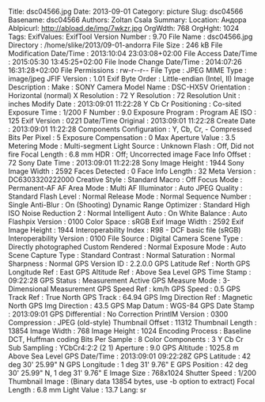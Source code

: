 Title: dsc04566.jpg
Date: 2013-09-01
Category: picture
Slug: dsc04566
Basename: dsc04566
Authors: Zoltan Csala
Summary:
Location: Андора
Ablpicurl: http://abload.de/img/7wkzr.jpg
OrgWdth: 768
OrgHght: 1024
Tags:
ExifValues: ExifTool Version Number : 9.70
            File Name : dsc04566.jpg
            Directory : /home/slike/2013/09-01-andorra
            File Size : 246 kB
            File Modification Date/Time : 2013:10:04 23:03:08+02:00
            File Access Date/Time : 2015:05:30 13:45:25+02:00
            File Inode Change Date/Time : 2014:07:26 16:31:28+02:00
            File Permissions : rw-r--r--
            File Type : JPEG
            MIME Type : image/jpeg
            JFIF Version : 1.01
            Exif Byte Order : Little-endian (Intel, II)
            Image Description :
            Make : SONY
            Camera Model Name : DSC-HX5V
            Orientation : Horizontal (normal)
            X Resolution : 72
            Y Resolution : 72
            Resolution Unit : inches
            Modify Date : 2013:09:01 11:22:28
            Y Cb Cr Positioning : Co-sited
            Exposure Time : 1/200
            F Number : 9.0
            Exposure Program : Program AE
            ISO : 125
            Exif Version : 0221
            Date/Time Original : 2013:09:01 11:22:28
            Create Date : 2013:09:01 11:22:28
            Components Configuration : Y, Cb, Cr, -
            Compressed Bits Per Pixel : 5
            Exposure Compensation : 0
            Max Aperture Value : 3.5
            Metering Mode : Multi-segment
            Light Source : Unknown
            Flash : Off, Did not fire
            Focal Length : 6.8 mm
            HDR : Off; Uncorrected image
            Face Info Offset : 72
            Sony Date Time : 2013:09:01 11:22:28
            Sony Image Height : 1944
            Sony Image Width : 2592
            Faces Detected : 0
            Face Info Length : 32
            Meta Version : DC6303320222000
            Creative Style : Standard
            Macro : Off
            Focus Mode : Permanent-AF
            AF Area Mode : Multi
            AF Illuminator : Auto
            JPEG Quality : Standard
            Flash Level : Normal
            Release Mode : Normal
            Sequence Number : Single
            Anti-Blur : On (Shooting)
            Dynamic Range Optimizer : Standard
            High ISO Noise Reduction 2 : Normal
            Intelligent Auto : On
            White Balance : Auto
            Flashpix Version : 0100
            Color Space : sRGB
            Exif Image Width : 2592
            Exif Image Height : 1944
            Interoperability Index : R98 - DCF basic file (sRGB)
            Interoperability Version : 0100
            File Source : Digital Camera
            Scene Type : Directly photographed
            Custom Rendered : Normal
            Exposure Mode : Auto
            Scene Capture Type : Standard
            Contrast : Normal
            Saturation : Normal
            Sharpness : Normal
            GPS Version ID : 2.2.0.0
            GPS Latitude Ref : North
            GPS Longitude Ref : East
            GPS Altitude Ref : Above Sea Level
            GPS Time Stamp : 09:22:28
            GPS Status : Measurement Active
            GPS Measure Mode : 3-Dimensional Measurement
            GPS Speed Ref : km/h
            GPS Speed : 0.5
            GPS Track Ref : True North
            GPS Track : 64.94
            GPS Img Direction Ref : Magnetic North
            GPS Img Direction : 43.5
            GPS Map Datum : WGS-84
            GPS Date Stamp : 2013:09:01
            GPS Differential : No Correction
            PrintIM Version : 0300
            Compression : JPEG (old-style)
            Thumbnail Offset : 11312
            Thumbnail Length : 13854
            Image Width : 768
            Image Height : 1024
            Encoding Process : Baseline DCT, Huffman coding
            Bits Per Sample : 8
            Color Components : 3
            Y Cb Cr Sub Sampling : YCbCr4:2:2 (2 1)
            Aperture : 9.0
            GPS Altitude : 1025.8 m Above Sea Level
            GPS Date/Time : 2013:09:01 09:22:28Z
            GPS Latitude : 42 deg 30' 25.99" N
            GPS Longitude : 1 deg 31' 9.76" E
            GPS Position : 42 deg 30' 25.99" N, 1 deg 31' 9.76" E
            Image Size : 768x1024
            Shutter Speed : 1/200
            Thumbnail Image : (Binary data 13854 bytes, use -b option to extract)
            Focal Length : 6.8 mm
            Light Value : 13.7
Lang: sr

